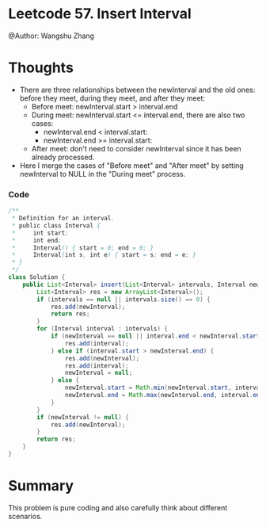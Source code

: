 # Leetcode 57. Insert Interval
@Author: Wangshu Zhang

# Thoughts
* There are three relationships between the newInterval and the old ones: before they meet, during they meet, and after they meet:
    * Before meet: newInterval.start > interval.end
    * During meet: newInterval.start <= interval.end, there are also two cases:
        * newInterval.end < interval.start:
        * newInterval.end >= interval.start:
    * After meet: don't need to consider newInterval since it has been already processed.
* Here I merge the cases of "Before meet" and "After meet" by setting newInterval to NULL in the "During meet" process.

### Code

```Java
/**
 * Definition for an interval.
 * public class Interval {
 *     int start;
 *     int end;
 *     Interval() { start = 0; end = 0; }
 *     Interval(int s, int e) { start = s; end = e; }
 * }
 */
class Solution {
    public List<Interval> insert(List<Interval> intervals, Interval newInterval) {
        List<Interval> res = new ArrayList<Interval>();
        if (intervals == null || intervals.size() == 0) {
            res.add(newInterval);
            return res;
        }
        for (Interval interval : intervals) {
            if (newInterval == null || interval.end < newInterval.start) {
                res.add(interval);
            } else if (interval.start > newInterval.end) {
                res.add(newInterval);
                res.add(interval);
                newInterval = null;
            } else {
                newInterval.start = Math.min(newInterval.start, interval.start);
                newInterval.end = Math.max(newInterval.end, interval.end);
            }
        }
        if (newInterval != null) {
            res.add(newInterval);
        }
        return res;
    }
}
```
# Summary
This problem is pure coding and also carefully think about different scenarios.
